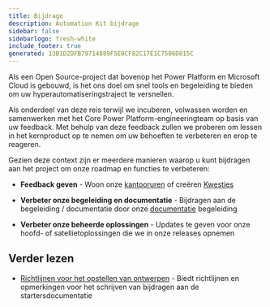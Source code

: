 ```yaml
---
title: Bijdrage
description: Automation Kit bijdrage
sidebar: false
sidebarlogo: fresh-white
include_footer: true
generated: 13B1D2DFB79714889F5E0CF82C17E1C7506D015C
---
```


Als een Open Source-project dat bovenop het Power Platform en Microsoft Cloud is gebouwd, is het ons doel om snel tools en begeleiding te bieden om uw hyperautomatiseringstraject te versnellen.

Als onderdeel van deze reis terwijl we incuberen, volwassen worden en samenwerken met het Core Power Platform-engineeringteam op basis van uw feedback. Met behulp van deze feedback zullen we proberen om lessen in het kernproduct op te nemen om uw behoeften te verbeteren en erop te reageren.

Gezien deze context zijn er meerdere manieren waarop u kunt bijdragen aan het project om onze roadmap en functies te verbeteren:

- **Feedback geven** - Woon onze [kantooruren](/nl/office-hours) of creëren [Kwesties](/nl/contribution/feedback)

- **Verbeter onze begeleiding en documentatie** - Bijdragen aan de begeleiding / documentatie door onze [documentatie](/nl/contribution/documentation) begeleiding

- **Verbeter onze beheerde oplossingen** - Updates te geven voor onze hoofd- of satellietoplossingen die we in onze releases opnemen

## Verder lezen

- [Richtlijnen voor het opstellen van ontwerpen](/nl/contribution/authoring) - Biedt richtlijnen en opmerkingen voor het schrijven van bijdragen aan de startersdocumentatie
